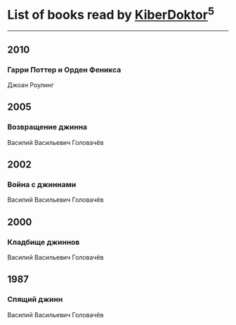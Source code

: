 # List of books read by [KiberDoktor](https://plus.google.com/u/0/109373108116388043138/)<sup>5</sup>
---

## 2010

### Гарри Поттер и  Орден Феникса
Джоан Роулинг



## 2005

### Возвращение джинна
Василий Васильевич Головачёв



## 2002

### Война с джиннами
Василий Васильевич Головачёв



## 2000

### Кладбище джиннов
Василий Васильевич Головачёв



## 1987

### Спящий джинн
Василий Васильевич Головачёв



